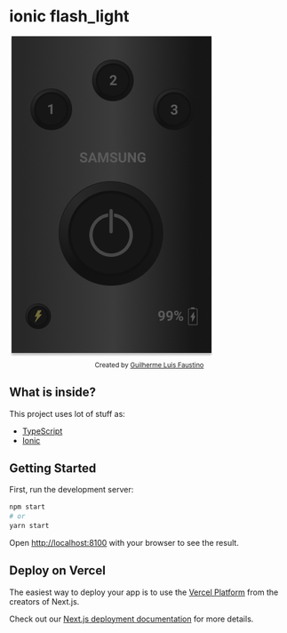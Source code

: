 ﻿# ionic flash_light
<img src="screenshot_app2.png" alt="Screenshots" align="center" />

<br/>
<div align="center">
  <sub>Created by <a href="https://www.guilhermeluis.com">Guilherme Luis Faustino</a></sub>
</div>


## What is inside?

This project uses lot of stuff as:

- [TypeScript](https://www.typescriptlang.org/)
- [Ionic](https://ionicframework.com/)

## Getting Started

First, run the development server:

```bash
npm start
# or
yarn start
```

Open [http://localhost:8100](http://localhost:8100) with your browser to see the result.


## Deploy on Vercel

The easiest way to deploy your app is to use the [Vercel Platform](https://vercel.com/import?utm_medium=default-template&filter=next.js&utm_source=create-next-app&utm_campaign=create-next-app-readme) from the creators of Next.js.

Check out our [Next.js deployment documentation](https://nextjs.org/docs/deployment) for more details.
